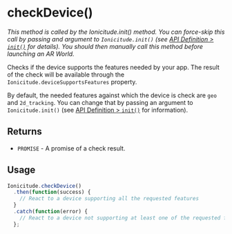 # checkDevice()

_This method is called by the Ionicitude.init() method. You can force-skip this call by passing and argument to `Ionicitude.init()` (see [API Definition > `init()`](#init) for details). You should then manually call this method before launching an AR World._

Checks if the device supports the features needed by your app.
The result of the check will be available through the `Ionicitude.deviceSupportsFeatures` property.

By default, the needed features against which the device is check are `geo` and `2d_tracking`. You can change that by passing an argument to `Ionicitude.init()` (see [API Definition > `init()`](#init) for information).

## Returns
- `PROMISE` - A promise of a check result.

## Usage
```javascript
Ionicitude.checkDevice()
  .then(function(success) {
    // React to a device supporting all the requested features
  }
  .catch(function(error) {
    // React to a device not supporting at least one of the requested features
  };
```